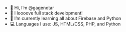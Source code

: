 - 👋 Hi, I’m @gagenotar
- 👀 I loooove full stack development!
- 🌱 I’m currently learning all about Firebase and Python
- 💻 Languages I use: JS, HTML/CSS, PHP, and Python

<!---
gagenotar/gagenotar is a ✨ special ✨ repository because its `README.md` (this file) appears on your GitHub profile.
You can click the Preview link to take a look at your changes.
--->

